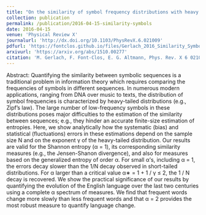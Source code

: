```yaml
---
title: "On the similarity of symbol frequency distributions with heavy tails"
collection: publication
permalink: /publication/2016-04-15-similarity-symbols
date: 2016-04-15
venue: 'Physical Review X'
journalurl: 'http://dx.doi.org/10.1103/PhysRevX.6.021009'
pdfurl: 'https://fontclos.github.io/files/Gerlach_2016_Similarity_Symbol_Frequency.pdf'
arxivurl: 'https://arxiv.org/abs/1510.00277'
citation: 'M. Gerlach, F. Font-Clos, E. G. Altmann, Phys. Rev. X 6 021009'
---
```

Abstract: Quantifying the similarity between symbolic sequences is a traditional problem in information theory which requires comparing the frequencies of symbols in different sequences. In numerous modern applications, ranging from DNA over music to texts, the distribution of symbol frequencies is characterized by heavy-tailed distributions (e.g., Zipf’s law). The large number of low-frequency symbols in these distributions poses major difficulties to the estimation of the similarity between sequences; e.g., they hinder an accurate finite-size estimation of entropies. Here, we show analytically how the systematic (bias) and statistical (fluctuations) errors in these estimations depend on the sample size N and on the exponent γ of the heavy-tailed distribution. Our results are valid for the Shannon entropy (α = 1), its corresponding similarity measures (e.g., the Jensen-Shanon divergence), and also for measures based on the generalized entropy of order α. For small α’s, including α = 1, the errors decay slower than the 1/N decay observed in short-tailed distributions. For α larger than a critical value α∗ = 1 + 1 / γ ≤ 2, the 1 / N decay is recovered. We show the practical significance of our results by quantifying the evolution of the English language over the last two centuries using a complete α spectrum of measures. We find that frequent words change more slowly than less frequent words and that α = 2 provides the most robust measure to quantify language change.

